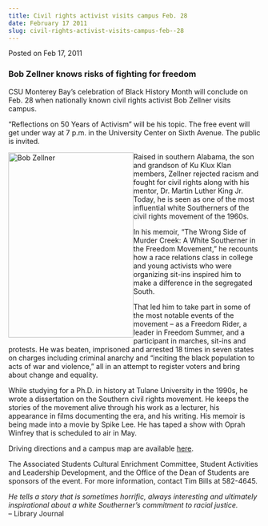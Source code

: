 ```yaml
---
title: Civil rights activist visits campus Feb. 28
date: February 17 2011
slug: civil-rights-activist-visits-campus-feb--28
---
```





<span class="date">Posted on Feb 17, 2011    </span>
<h3>Bob Zellner knows risks of fighting for freedom</h3>
<p>CSU Monterey Bay&#x2019;s celebration of Black History Month will
conclude on Feb. 28 when nationally known civil rights activist Bob
Zellner visits campus.</p>
<p>&#x201C;Reflections on 50 Years of Activism&#x201D; will be his topic. The
free event will get under way at 7 p.m. in the University Center on
Sixth Avenue. The public is invited.</p>
<p><img alt="Bob Zellner" src="http://news.csumb.edu/sites/default/files/65/attachments/news/images/bob_zellner_photo.jpg" style="width:250px; height:370px; float:left">Raised in southern
Alabama, the son and grandson of Ku Klux Klan members, Zellner
rejected racism and fought for civil rights along with his mentor,
Dr. Martin Luther King Jr. Today, he is seen as one of the most
influential white Southerners of the civil rights movement of the
1960s.</img></p>
<p>In his memoir, &#x201C;The Wrong Side of Murder Creek: A White
Southerner in the Freedom Movement,&#x201D; he recounts how a race
relations class in college and young activists who were organizing
sit-ins inspired him to make a difference in the segregated
South.</p>
<p>That led him to take part in some of the most notable events of
the movement &#x2013; as a Freedom Rider, a leader in Freedom Summer, and
a participant in marches, sit-ins and protests. He was beaten,
imprisoned and arrested 18 times in seven states on charges
including criminal anarchy and &#x201C;inciting the black population to
acts of war and violence,&#x201D; all in an attempt to register voters and
bring about change and equality.</p>
<p>While studying for a Ph.D. in history at Tulane University in
the 1990s, he wrote a dissertation on the Southern civil rights
movement. He keeps the stories of the movement alive through his
work as a lecturer, his appearance in films documenting the era,
and his writing. His memoir is being made into a movie by Spike
Lee. He has taped a show with Oprah Winfrey that is scheduled to
air in May.</p>
<p>Driving directions and a campus map are available <a href="http://csumb.edu/map" rel="nofollow">here</a>.</p>
<p>The Associated Students Cultural Enrichment Committee, Student
Activities and Leadership Development, and the Office of the Dean
of Students are sponsors of the event. For more information,
contact Tim Bills at 582-4645.</p>
<p><em>He tells a story that is sometimes horrific, always
interesting and ultimately inspirational about a white Southerner&#x2019;s
commitment to racial justice.</em><br>
&#x2013; Library Journal<br>
&#xA0;</br></br></p>





